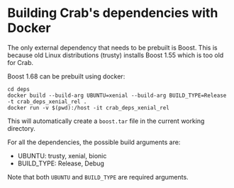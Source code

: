 # Building Crab's dependencies with Docker #

The only external dependency that needs to be prebuilt is Boost.  This
is because old Linux distributions (trusty) installs Boost 1.55 which
is too old for Crab.

Boost 1.68 can be prebuilt using docker:


```shell
cd deps
docker build --build-arg UBUNTU=xenial --build-arg BUILD_TYPE=Release -t crab_deps_xenial_rel .
docker run -v $(pwd):/host -it crab_deps_xenial_rel
```

This will automatically create a `boost.tar` file in the current working directory.

For all the dependencies, the possible build arguments are:
- UBUNTU: trusty, xenial, bionic
- BUILD_TYPE: Release, Debug

Note that both `UBUNTU` and `BUILD_TYPE` are required arguments.
